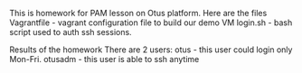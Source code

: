 This is homework for PAM lesson on Otus platform.
Here are the files
Vagrantfile - vagrant configuration file to build our demo VM
login.sh - bash script used to auth ssh sessions.

Results of the homework
There are 2 users:
otus - this user could login only Mon-Fri.
otusadm - this user is able to ssh anytime

